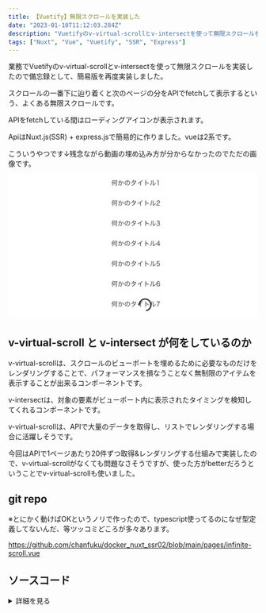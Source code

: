 ```yaml
---
title: 【Vuetify】無限スクロールを実装した
date: "2023-01-10T11:12:03.284Z"
description: "Vuetifyのv-virtual-scrollとv-intersectを使って無限スクロールを実装しました"
tags: ["Nuxt", "Vue", "Vuetify", "SSR", "Express"]
---
```



業務でVuetifyのv-virtual-scrollとv-intersectを使って無限スクロールを実装したので備忘録として、簡易版を再度実装しました。

スクロールの一番下に辿り着くと次のページの分をAPIでfetchして表示するという、よくある無限スクロールです。

APIをfetchしている間はローディングアイコンが表示されます。

ApiはNuxt.js(SSR) + express.jsで簡易的に作りました。vueは2系です。

こういうやつです↓残念ながら動画の埋め込み方が分からなかったのでただの画像です。

![img1](./img1.png)

## v-virtual-scroll と v-intersect が何をしているのか

v-virtual-scrollは、スクロールのビューポートを埋めるために必要なものだけをレンダリングすることで、パフォーマンスを損なうことなく無制限のアイテムを表示することが出来るコンポーネントです。

v-intersectは、対象の要素がビューポート内に表示されたタイミングを検知してくれるコンポーネントです。

v-virtual-scrollは、APIで大量のデータを取得し、リストでレンダリングする場合に活躍しそうです。

今回はAPIで1ページあたり20件ずつ取得&レンダリングする仕組みで実装したので、v-virtual-scrollがなくても問題なさそうですが、使った方がbetterだろうということでv-virtual-scrollも使いました。

## git repo
※とにかく動けばOKというノリで作ったので、typescript使ってるのになぜ型定義してないんだ、等ツッコミどころが多々あります。

<a href="https://github.com/chanfuku/docker_nuxt_ssr02/blob/main/pages/infinite-scroll.vue" target="_blank">
https://github.com/chanfuku/docker_nuxt_ssr02/blob/main/pages/infinite-scroll.vue
</a>

## ソースコード

<details>
<summary>詳細を見る</summary>

```js
<template>
  <div>
    <v-virtual-scroll class="item-wrapper" :item-height="50" :items="items">
      <template v-slot:default="{ item, index }">
        <span v-if="index === items.length - 1" v-intersect.once="onIntersect"></span>
        <v-list-item>
          {{ item.name }}
        </v-list-item>
      </template>
    </v-virtual-scroll>
    <v-list-item v-if="isLoading" class="loading">
      <v-progress-circular indeterminate width="3" />
    </v-list-item>
  </div>
</template>

<script lang="ts">
import Vue from 'vue'
export default Vue.extend({
  data() {
    return { 
      page: 1,
      isLoading: false,
    }
  },
  computed: {
    items () {
      return this.$store.state.items
    },
  },
  async fetch(): Promise<void> {
    await this.$store.dispatch('fetchPaginationItems', { page: this.page })
  },
  methods: {
    async onIntersect() {
      try {
        this.page = this.page + 1;
        this.isLoading = true;
        // ローディングアイコンが目立つ様にあえて0.5秒待たせる
        await new Promise(resolved => setTimeout(resolved, 500));
        await this.$store.dispatch('fetchPaginationItems', { page: this.page })
      } catch (e) {
        console.error(e)
      } finally {
        this.isLoading = false;
      }
    }
  }
})
</script>

<style scoped>
.item-wrapper {
  height: calc(100vh - 30px);
  width: 200px;
  margin: 0 auto;
  overflow-y: scroll;
}
.item {
  height: 50px;
}
.loading {
  display: flex;
  justify-content: center;
  bottom: 45px;
}
</style>
```
</details>
